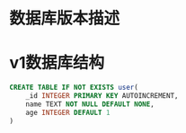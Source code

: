 # 数据库版本描述

# v1数据库结构

```sql
CREATE TABLE IF NOT EXISTS user(
    _id INTEGER PRIMARY KEY AUTOINCREMENT,
    name TEXT NOT NULL DEFAULT NONE,
    age INTEGER DEFAULT 1
)
```